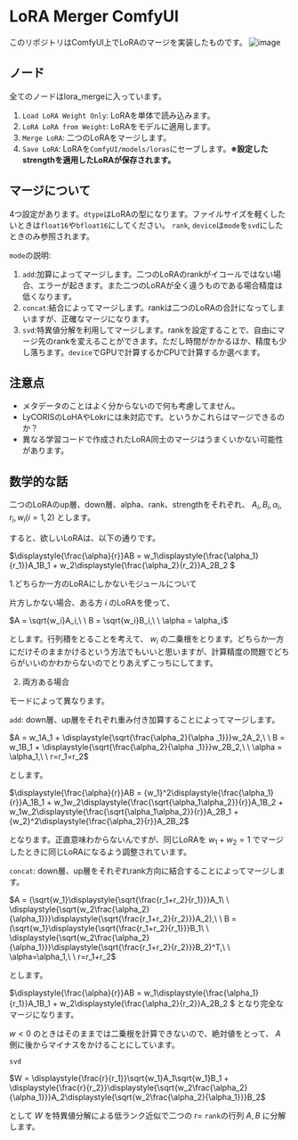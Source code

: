 # LoRA Merger ComfyUI

このリポジトリはComfyUI上でLoRAのマージを実装したものです。
![image](https://github.com/laksjdjf/LoRA-Merger-ComfyUI/assets/22386664/3f849bc2-e3af-4868-86b5-67ae703b0871)


## ノード
全てのノードはlora_mergeに入っています。

1. `Load LoRA Weight Only`: LoRAを単体で読み込みます。
2. `LoRA LoRA from Weight`: LoRAをモデルに適用します。
3. `Merge LoRA`: 二つのLoRAをマージします。
4. `Save LoRA`: LoRAを`ComfyUI/models/loras`にセーブします。**※設定したstrengthを適用したLoRAが保存されます。**

## マージについて
4つ設定があります。`dtype`はLoRAの型になります。ファイルサイズを軽くしたいときは`float16`や`bfloat16`にしてください。
`rank`, `device`は`mode`を`svd`にしたときのみ参照されます。

`mode`の説明:
1. `add`:加算によってマージします。二つのLoRAのrankがイコールではない場合、エラーが起きます。また二つのLoRAが全く違うものである場合精度は低くなります。
2. `concat`:結合によってマージします。rankは二つのLoRAの合計になってしまいますが、正確なマージになります。
3. `svd`:特異値分解を利用してマージします。rankを設定することで、自由にマージ先のrankを変えることができます。ただし時間がかかるほか、精度も少し落ちます。`device`でGPUで計算するかCPUで計算するか選べます。

## 注意点
+ メタデータのことはよく分からないので何も考慮してません。
+ LyCORISのLoHAやLokrには未対応です。というかこれらはマージできるのか？
+ 異なる学習コードで作成されたLoRA同士のマージはうまくいかない可能性があります。

## 数学的な話
二つのLoRAのup層、down層、alpha、rank、strengthをそれぞれ、 $A_i, B_i, \alpha_i, r_i, w_i (i = 1,2)$ とします。

すると、欲しいLoRAは、以下の通りです。

$\displaystyle{\frac{\alpha}{r}}AB =  w_1\displaystyle{\frac{\alpha_1}{r_1}}A_1B_1 + w_2\displaystyle{\frac{\alpha_2}{r_2}}A_2B_2 $

1.どちらか一方のLoRAにしかないモジュールについて

片方しかない場合、ある方 $i$ のLoRAを使って、

$A = \sqrt{w_i}A_i,\ \ B =  \sqrt{w_i}B_i,\ \ \alpha = \alpha_i$

とします。行列積をとることを考えて、 $w_i$ の二乗根をとります。どちらか一方にだけそのままかけるという方法でもいいと思いますが、計算精度の問題でどちらがいいのかわからないのでとりあえずこっちにしてます。

2. 両方ある場合

モードによって異なります。

`add`:
down層、up層をそれぞれ重み付き加算することによってマージします。

 $A = w_1A_1 + \displaystyle{\sqrt{\frac{\alpha_2}{\alpha _1}}}w_2A_2,\ \ B = w_1B_1 + \displaystyle{\sqrt{\frac{\alpha_2}{\alpha _1}}}w_2B_2,\ \ \alpha = \alpha_1,\ \ r=r_1=r_2$

 とします。

$\displaystyle{\frac{\alpha}{r}}AB = {w_1}^2\displaystyle{\frac{\alpha_1}{r}}A_1B_1  + w_1w_2\displaystyle{\frac{\sqrt{\alpha_1\alpha_2}}{r}}A_1B_2 + w_1w_2\displaystyle{\frac{\sqrt{\alpha_1\alpha_2}}{r}}A_2B_1 + {w_2}^2\displaystyle{\frac{\alpha_2}{r}}A_2B_2$ 

 となります。正直意味わからないんですが、同じLoRAを $w_1+w_2=1$ でマージしたときに同じLoRAになるよう調整されています。

 `concat`:
down層、up層をそれぞれrank方向に結合することによってマージします。

$A = (\sqrt{w_1}\displaystyle{\sqrt{\frac{r_1+r_2}{r_1}}}A_1\ \ \displaystyle{\sqrt{w_2\frac{\alpha_2}{\alpha_1}}}\displaystyle{\sqrt{\frac{r_1+r_2}{r_2}}}A_2),\ \ B = (\sqrt{w_1}\displaystyle{\sqrt{\frac{r_1+r_2}{r_1}}}B_1\ \ \displaystyle{\sqrt{w_2\frac{\alpha_2}{\alpha_1}}}\displaystyle{\sqrt{\frac{r_1+r_2}{r_2}}}B_2)^T,\ \ \alpha=\alpha_1,\ \ r=r_1+r_2$

とします。

$\displaystyle{\frac{\alpha}{r}}AB =  w_1\displaystyle{\frac{\alpha_1}{r_1}}A_1B_1 + w_2\displaystyle{\frac{\alpha_2}{r_2}}A_2B_2 $
となり完全なマージになります。

$w < 0$ のときはそのままでは二乗根を計算できないので、絶対値をとって、 $A$ 側に後からマイナスをかけることにしています。

`svd`

 $W = \displaystyle{\frac{r}{r_1}}\sqrt{w_1}A_1\sqrt{w_1}B_1 + \displaystyle{\frac{r}{r_2}}\displaystyle{\sqrt{w_2\frac{\alpha_2}{\alpha_1}}}A_2\displaystyle{\sqrt{w_2\frac{\alpha_2}{\alpha_1}}}B_2$

 として $W$ を特異値分解による低ランク近似で二つの $r=$ `rank`の行列 $A,B$ に分解します。

 

